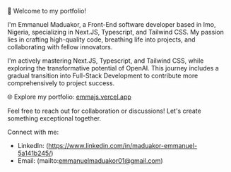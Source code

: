 👋 Welcome to my portfolio!

I'm Emmanuel Maduakor, a Front-End software developer based in Imo, Nigeria, specializing in Next.JS, Typescript, and Tailwind CSS. My passion lies in crafting high-quality code, breathing life into projects, and collaborating with fellow innovators.

I'm actively mastering Next.JS, Typescript, and Tailwind CSS, while exploring the transformative potential of OpenAI. This journey includes a gradual transition into Full-Stack Development to contribute more comprehensively to project success.

🌐 Explore my portfolio: [emmajs.vercel.app](https://emmajs.vercel.app)

<!---
emmaGH1/emmaGH1 is a ✨ special ✨ repository because its `README.md` (this file) appears on your GitHub profile.
You can click the Preview link to take a look at your changes.
--->

Feel free to reach out for collaboration or discussions! Let's create something exceptional together.

Connect with me:
- LinkedIn: (https://www.linkedin.com/in/maduakor-emmanuel-5a141b245/)
- Email: (mailto:emmanuelmaduakor01@gmail.com)

